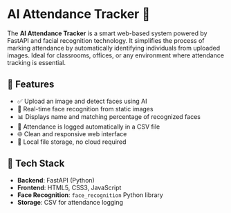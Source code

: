 # AI Attendance Tracker 🎯

The **AI Attendance Tracker** is a smart web-based system powered by FastAPI and facial recognition technology. It simplifies the process of marking attendance by automatically identifying individuals from uploaded images. Ideal for classrooms, offices, or any environment where attendance tracking is essential.

## 🚀 Features

- ✅ Upload an image and detect faces using AI
- 🧠 Real-time face recognition from static images
- 📊 Displays name and matching percentage of recognized faces
- 📁 Attendance is logged automatically in a CSV file
- 🌐 Clean and responsive web interface
- 🔐 Local file storage, no cloud required

## 🧠 Tech Stack

- **Backend**: FastAPI (Python)
- **Frontend**: HTML5, CSS3, JavaScript
- **Face Recognition**: `face_recognition` Python library
- **Storage**: CSV for attendance logging
